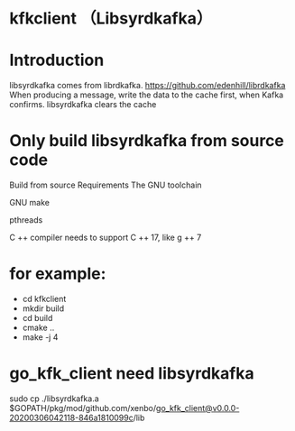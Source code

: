 # kfkclient （Libsyrdkafka）

# Introduction
libsyrdkafka comes from librdkafka.  https://github.com/edenhill/librdkafka
When producing a message, write the data to the cache first, when Kafka confirms. libsyrdkafka clears the cache


# Only build libsyrdkafka from source code
Build from source Requirements
 The GNU toolchain
 
 GNU make
 
 pthreads
 
 C ++ compiler needs to support C ++ 17, like g ++ 7


# for example: 
- cd kfkclient 
- mkdir build 
- cd build 
- cmake .. 
- make -j 4


# go_kfk_client need libsyrdkafka
sudo cp ./libsyrdkafka.a  $GOPATH/pkg/mod/github.com/xenbo/go_kfk_client@v0.0.0-20200306042118-846a1810099c/lib
